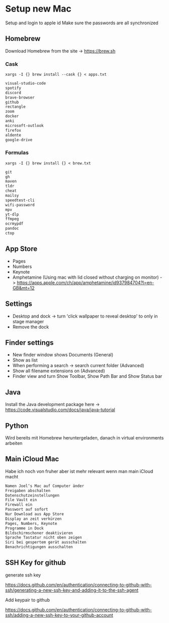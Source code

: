 # Setup new Mac

Setup and login to apple id
Make sure the passwords are all synchronized

## Homebrew

Download Homebrew from the site -> https://brew.sh

### Cask

```shell
xargs -I {} brew install --cask {} < apps.txt
```

```txt
visual-studio-code
spotify
discord
brave-browser
github
rectangle
zoom
docker
anki
microsoft-outlook
firefox
aldente
google-drive
```

### Formulas

```shell
xargs -I {} brew install {} < brew.txt
```

```txt
git
gh
maven
tldr
cheat
mailsy
speedtest-cli
wifi-password
mpv
yt-dlp
ffmpeg
ocrmypdf
pandoc
ctop
```

## App Store

- Pages
- Numbers
- Keynote
- Amphetamine (Using mac with lid closed without charging on monitor) -> https://apps.apple.com/ch/app/amphetamine/id937984704?l=en-GB&mt=12

## Settings

- Desktop and dock -> turn 'click wallpaper to reveal desktop' to only in stage manager
- Remove the dock

## Finder settings

- New finder window shows Documents (General)
- Show as list
- When performing a search -> search current folder (Advanced)
- Show all filename extensions on (Advanced)
- Finder view and turn Show Toolbar, Show Path Bar and Show Status bar

## Java

Install the Java development package here -> https://code.visualstudio.com/docs/java/java-tutorial

## Python

Wird bereits mit Homebrew heruntergeladen, danach in virtual environments arbeiten

## Main iCloud Mac

Habe ich noch von fruher aber ist mehr relevant wenn man main iCloud macht

```txt
Namen Joel‘s Mac auf Computer änder
Freigaben abschalten
Datenschutzeinstellungen
File Vault ein
Firewall ein
Passwort auf sofort
Nur Download aus App Store
Display an zeit verkürzen
Pages, Numbers, Keynote
Programme in Dock
Bildschirmschoner deaktivieren
Sprache Tastatur nicht oben zeigen
Siri bei gespertem gerät ausschalten
Benachrichtigungen ausschalten
```

## SSH Key for github

generate ssh key

https://docs.github.com/en/authentication/connecting-to-github-with-ssh/generating-a-new-ssh-key-and-adding-it-to-the-ssh-agent

Add keypair to github

https://docs.github.com/en/authentication/connecting-to-github-with-ssh/adding-a-new-ssh-key-to-your-github-account
